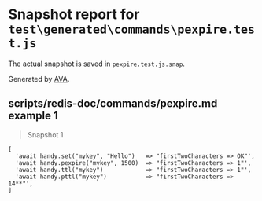 # Snapshot report for `test\generated\commands\pexpire.test.js`

The actual snapshot is saved in `pexpire.test.js.snap`.

Generated by [AVA](https://ava.li).

## scripts/redis-doc/commands/pexpire.md example 1

> Snapshot 1

    [
      'await handy.set("mykey", "Hello")   => "firstTwoCharacters => OK"',
      'await handy.pexpire("mykey", 1500)  => "firstTwoCharacters => 1"',
      'await handy.ttl("mykey")            => "firstTwoCharacters => 1"',
      'await handy.pttl("mykey")           => "firstTwoCharacters => 14**"',
    ]

